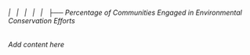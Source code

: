 ###### |   |   |   |   |   ├── Percentage of Communities Engaged in Environmental Conservation Efforts

*Add content here*